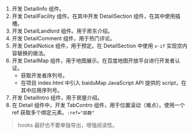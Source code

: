 1. 开发 DetailInfo 组件。
2. 开发 DetailFacility 组件。在其中开发 DetailSection 组件，在其中使用插槽。
3. 开发 DetailLandlord 组件。用于房东介绍。
4. 开发 DetailComment 组件，用于热门评论。
5. 开发 DetailNotice 组件，用于预定。在 DetailSection 中使用 `v-if` 实现空内容替换的做法。
6. 开发 DetailMap 组件，用于地图展示。在百度地图开放平台进行开发者认证。
	- 获取开发者序列号。
	- 在项目 index.html 中引入 baiduMap JavaScript API 提供的 script，在其中应用序列号。
7. 开发 DetailIntro 组件，用于房屋介绍。
8. 在 Detail 组件中，开发 TabContro 组件，用于位置滚动（难点）。使用一个 ref 获取多个绑定元素。`:ref="函数"`
> hooks 最好也不要单独导出，增强阅读性。